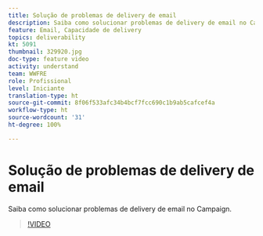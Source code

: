 ```yaml
---
title: Solução de problemas de delivery de email
description: Saiba como solucionar problemas de delivery de email no Campaign.
feature: Email, Capacidade de delivery
topics: deliverability
kt: 5091
thumbnail: 329920.jpg
doc-type: feature video
activity: understand
team: WWFRE
role: Profissional
level: Iniciante
translation-type: ht
source-git-commit: 8f06f533afc34b4bcf7fcc690c1b9ab5cafcef4a
workflow-type: ht
source-wordcount: '31'
ht-degree: 100%

---
```



# Solução de problemas de delivery de email

Saiba como solucionar problemas de delivery de email no Campaign.

>[!VIDEO](https://video.tv.adobe.com/v/329920?quality=12)
